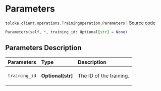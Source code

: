 # Parameters
`toloka.client.operations.TrainingOperation.Parameters` | [Source code](https://github.com/Toloka/toloka-kit/blob/v1.2.1/src/client/operations.py#L211)

```python
Parameters(self, *, training_id: Optional[str] = None)
```

## Parameters Description

| Parameters | Type | Description |
| :----------| :----| :-----------|
`training_id`|**Optional\[str\]**|<p>The ID of the training.</p>
